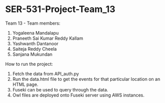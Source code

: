 # SER-531-Project-Team_13
Team 13 - Team members:
1. Yogaleena Mandalapu
2. Praneeth Sai Kumar Reddy Kallam
3. Yashwanth Dantanoor
4. Saiteja Reddy Cheela
5. Sanjana Mukundan

How to run the project:
1. Fetch the data from API_auth.py
2. Run the data.html file to get the events for that particular location on an HTML page.
3. Fuseki can be used to query through the data.
4. Owl files are deployed onto Fuseki server using AWS instances.
